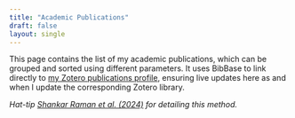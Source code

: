 ```yaml
---
title: "Academic Publications"
draft: false
layout: single
---
```


This page contains the list of my academic publications, which can be grouped and sorted using different parameters. It uses BibBase to link directly to [my Zotero publications profile](https://www.zotero.org/rikudoukarthik), ensuring live updates here as and when I update the corresponding Zotero library. 

*Hat-tip [Shankar Raman et al. (2024)](https://ecoevorxiv.org/repository/view/7268/) for detailing this method.*

<!-- No need for this disclaimer since BibBase updates in real time. -->
<!-- *Last updated on 2025-07-14.* -->

<br>

<script src="https://bibbase.org/show?bib=https%3A%2F%2Fbibbase.org%2Fzotero-mypublications%2Frikudoukarthik&jsonp=1&theme=dividers&authorFirst=1&nocache=1&sort=-date&owner=thrikkadeeri">
</script> 
